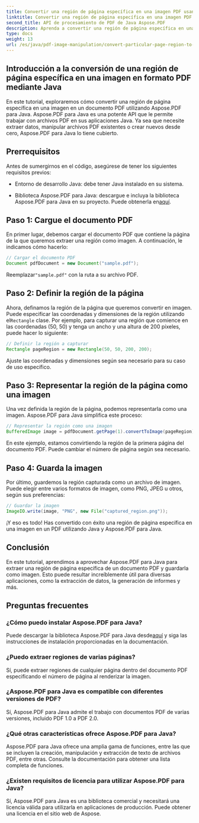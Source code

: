 ```yaml
---
title: Convertir una región de página específica en una imagen PDF usando Java
linktitle: Convertir una región de página específica en una imagen PDF usando Java
second_title: API de procesamiento de PDF de Java Aspose.PDF
description: Aprenda a convertir una región de página específica en una imagen en formato PDF mediante Java con instrucciones paso a paso. Explore las potentes capacidades de Aspose.PDF para Java para la manipulación de archivos PDF.
type: docs
weight: 13
url: /es/java/pdf-image-manipulation/convert-particular-page-region-to-image-in-pdf-using-java/
---
```


## Introducción a la conversión de una región de página específica en una imagen en formato PDF mediante Java

En este tutorial, exploraremos cómo convertir una región de página específica en una imagen en un documento PDF utilizando Aspose.PDF para Java. Aspose.PDF para Java es una potente API que le permite trabajar con archivos PDF en sus aplicaciones Java. Ya sea que necesite extraer datos, manipular archivos PDF existentes o crear nuevos desde cero, Aspose.PDF para Java lo tiene cubierto.

## Prerrequisitos

Antes de sumergirnos en el código, asegúrese de tener los siguientes requisitos previos:

- Entorno de desarrollo Java: debe tener Java instalado en su sistema.

- Biblioteca Aspose.PDF para Java: descargue e incluya la biblioteca Aspose.PDF para Java en su proyecto. Puede obtenerla en[aquí](https://releases.aspose.com/pdf/java/).

## Paso 1: Cargue el documento PDF

En primer lugar, debemos cargar el documento PDF que contiene la página de la que queremos extraer una región como imagen. A continuación, le indicamos cómo hacerlo:

```java
// Cargar el documento PDF
Document pdfDocument = new Document("sample.pdf");
```

 Reemplazar`"sample.pdf"` con la ruta a su archivo PDF.

## Paso 2: Definir la región de la página

 Ahora, definamos la región de la página que queremos convertir en imagen. Puede especificar las coordenadas y dimensiones de la región utilizando el`Rectangle` clase. Por ejemplo, para capturar una región que comience en las coordenadas (50, 50) y tenga un ancho y una altura de 200 píxeles, puede hacer lo siguiente:

```java
// Definir la región a capturar
Rectangle pageRegion = new Rectangle(50, 50, 200, 200);
```

Ajuste las coordenadas y dimensiones según sea necesario para su caso de uso específico.

## Paso 3: Representar la región de la página como una imagen

Una vez definida la región de la página, podemos representarla como una imagen. Aspose.PDF para Java simplifica este proceso:

```java
// Representar la región como una imagen
BufferedImage image = pdfDocument.getPage(1).convertToImage(pageRegion);
```

En este ejemplo, estamos convirtiendo la región de la primera página del documento PDF. Puede cambiar el número de página según sea necesario.

## Paso 4: Guarda la imagen

Por último, guardemos la región capturada como un archivo de imagen. Puede elegir entre varios formatos de imagen, como PNG, JPEG u otros, según sus preferencias:

```java
// Guardar la imagen
ImageIO.write(image, "PNG", new File("captured_region.png"));
```

¡Y eso es todo! Has convertido con éxito una región de página específica en una imagen en un PDF utilizando Java y Aspose.PDF para Java.

## Conclusión

En este tutorial, aprendimos a aprovechar Aspose.PDF para Java para extraer una región de página específica de un documento PDF y guardarla como imagen. Esto puede resultar increíblemente útil para diversas aplicaciones, como la extracción de datos, la generación de informes y más.

## Preguntas frecuentes

### ¿Cómo puedo instalar Aspose.PDF para Java?

 Puede descargar la biblioteca Aspose.PDF para Java desde[aquí](https://releases.aspose.com/pdf/java/) y siga las instrucciones de instalación proporcionadas en la documentación.

### ¿Puedo extraer regiones de varias páginas?

Sí, puede extraer regiones de cualquier página dentro del documento PDF especificando el número de página al renderizar la imagen.

### ¿Aspose.PDF para Java es compatible con diferentes versiones de PDF?

Sí, Aspose.PDF para Java admite el trabajo con documentos PDF de varias versiones, incluido PDF 1.0 a PDF 2.0.

### ¿Qué otras características ofrece Aspose.PDF para Java?

Aspose.PDF para Java ofrece una amplia gama de funciones, entre las que se incluyen la creación, manipulación y extracción de texto de archivos PDF, entre otras. Consulte la documentación para obtener una lista completa de funciones.

### ¿Existen requisitos de licencia para utilizar Aspose.PDF para Java?

Sí, Aspose.PDF para Java es una biblioteca comercial y necesitará una licencia válida para utilizarla en aplicaciones de producción. Puede obtener una licencia en el sitio web de Aspose.